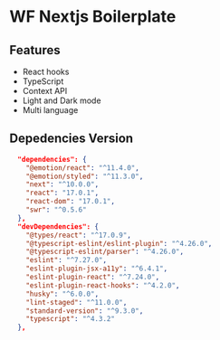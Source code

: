 # WF Nextjs Boilerplate

## Features
* React hooks
* TypeScript
* Context API
* Light and Dark mode
* Multi language

## Depedencies Version
```json
  "dependencies": {
    "@emotion/react": "^11.4.0",
    "@emotion/styled": "^11.3.0",
    "next": "^10.0.0",
    "react": "17.0.1",
    "react-dom": "17.0.1",
    "swr": "^0.5.6"
  },
  "devDependencies": {
    "@types/react": "^17.0.9",
    "@typescript-eslint/eslint-plugin": "^4.26.0",
    "@typescript-eslint/parser": "^4.26.0",
    "eslint": "^7.27.0",
    "eslint-plugin-jsx-a11y": "^6.4.1",
    "eslint-plugin-react": "^7.24.0",
    "eslint-plugin-react-hooks": "^4.2.0",
    "husky": "^6.0.0",
    "lint-staged": "^11.0.0",
    "standard-version": "^9.3.0",
    "typescript": "^4.3.2"
  },
```
